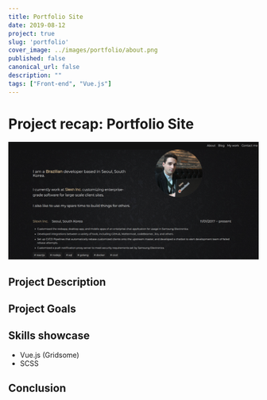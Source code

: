 ```yaml
---
title: Portfolio Site
date: 2019-08-12
project: true
slug: 'portfolio'
cover_image: ../images/portfolio/about.png
published: false
canonical_url: false
description: ""
tags: ["Front-end", "Vue.js"]
---
```

# Project recap: Portfolio Site
![](../images/portfolio/about.png)

## Project Description  

## Project Goals

## Skills showcase
* Vue.js (Gridsome)
* SCSS

## Conclusion
